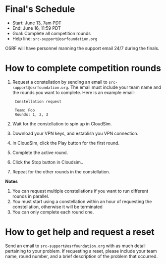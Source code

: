 # Final's Schedule

* Start: June 13, 7am PDT
* End: June 16, 11:59 PDT
* Goal: Complete all competition rounds
* Help line: ```src-support@osrfoundation.org```

OSRF will have personnel manning the support email 24/7 during the finals.

# How to complete competition rounds

1. Request a constellation by sending an email to `src-support@osrfoundation.org`. The email must include your team name and the rounds you want to complete. Here is an example email:

        Constellation request

        Team: Foo
        Rounds: 1, 2, 3

1. Wait for the constellation to spin up in CloudSim.

1. Download your VPN keys, and establish you VPN connection.

1. In CloudSim, click the Play button for the first round.

1. Complete the active round.

1. Click the Stop button in Cloudsim..

1. Repeat for the other rounds in the constellation.

**Notes**

1. You can request multiple constellations if you want to run different rounds in parallel.
1. You must start using a constellation within an hour of requesting the constellation, otherwise it will be terminated
1. You can only complete each round one.

# How to get help and request a reset

Send an email to ```src-support@osrfoundation.org``` with as much detail pertaining to your problem. If requesting a reset, please include your team name, round number, and a brief description of the problem that occurred.